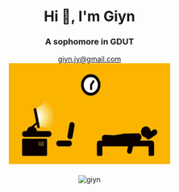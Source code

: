 <h1 align="center">Hi 👋, I'm Giyn</h1>
<h3 align="center">A sophomore in GDUT</h3>
<a href="mailto:giyn.jy@gmail.com" style="display:block; text-align:center">giyn.jy@gmail.com</a>
<div align=center><img width = '320' height ='200' src ="https://github.com/Giyn/Giyn/blob/master/Assets/Work.gif"/></div>
<br>
<div align=center><img align="center" src="https://github-readme-stats.vercel.app/api?username=giyn&show_icons=true&theme=dark" alt="giyn" /></div>
